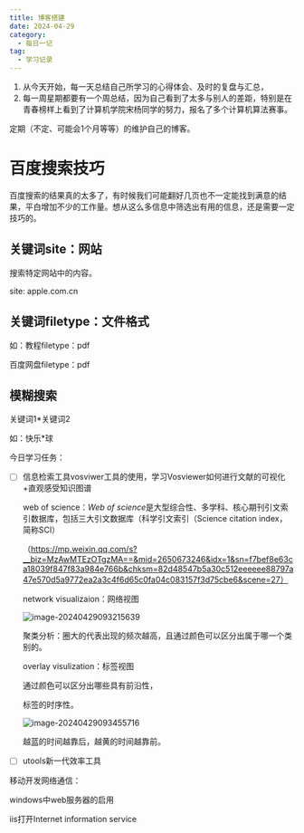 ```yaml
---
title: 博客搭建
date: 2024-04-29
category:
  - 每日一记
tag:
  - 学习记录
---
```




1. 从今天开始，每一天总结自己所学习的心得体会、及时的复盘与汇总，
2. 每一周星期都要有一个周总结，因为自己看到了太多与别人的差距，特别是在青春榜样上看到了计算机学院宋杨同学的努力，报名了多个计算机算法赛事。

定期（不定、可能会1个月等等）的维护自己的博客。



# 百度搜索技巧

百度搜索的结果真的太多了，有时候我们可能翻好几页也不一定能找到满意的结果，平白增加不少的工作量。想从这么多信息中筛选出有用的信息，还是需要一定技巧的。

## 关键词site：网站

搜索特定网站中的内容。

site: apple.com.cn



## 关键词filetype：文件格式

如：教程filetype：pdf

百度网盘filetype：pdf



## 模糊搜索

关键词1*关键词2

如：快乐*球





今日学习任务：

- [ ] 信息检索工具vosviwer工具的使用，学习Vosviewer如何进行文献的可视化+直观感受知识图谱

  web of science：*Web of science*是大型综合性、多学科、核心期刊引文索引数据库，包括三大引文数据库（科学引文索引（Science citation index，简称SCI）

  （https://mp.weixin.qq.com/s?__biz=MzAwMTEzOTgzMA==&mid=2650673246&idx=1&sn=f7bef8e63ca18039f847f83a984e766b&chksm=82d48547b5a30c512eeeeee88797a47e570d5a9772ea2a3c4f6d65c0fa04c083157f3d75cbe6&scene=27）

  network visualizaion：网络视图

  ![image-20240429093215639](https://s2.loli.net/2024/06/14/N5GKi3nXqLQzAZD.png)

  聚类分析：圈大的代表出现的频次越高，且通过颜色可以区分出属于哪一个类别的。

  

  overlay visulization：标签视图

  通过颜色可以区分出哪些具有前沿性，

  标签的时序性。

  ![image-20240429093455716](https://s2.loli.net/2024/06/14/uwzDbrcCpUFOGXB.png)

  越蓝的时间越靠后，越黄的时间越靠前。

- [ ] utools新一代效率工具



移动开发网络通信：

windows中web服务器的启用

iis打开Internet information service
